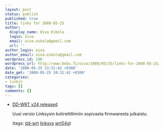 ```yaml
---
layout: post
status: publish
published: true
title: links for 2008-05-25
author:
  display_name: Oiva Eskola
  login: oiva
  email: oiva.eskola@gmail.com
  url: ''
author_login: oiva
author_email: oiva.eskola@gmail.com
wordpress_id: 100
wordpress_url: http://www.bobs.fi/oiva/2008/05/25/links-for-2008-05-25/
date: '2008-05-25 13:31:42 +0300'
date_gmt: '2008-05-25 10:31:42 +0300'
categories:
- linkit
tags: []
comments: []
---
```

<ul class="delicious">
<li>
<div class="delicious-link"><a href="http://www.dd-wrt.com/dd-wrtv3/index.php">DD-WRT v24 released</a></div></p>
<div class="delicious-extended">Uusi versio Linksysin kotireitittimiin sopivasta firmwaresta julkaistu.</div></p>
<div class="delicious-tags">(tags: <a href="http://del.icio.us/oiva/dd-wrt">dd-wrt</a> <a href="http://del.icio.us/oiva/linksys">linksys</a> <a href="http://del.icio.us/oiva/wrt54g">wrt54g</a>)</div><br />
	</li>
</ul></p>
